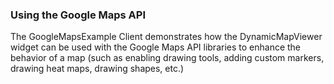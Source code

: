 ### Using the Google Maps API
The GoogleMapsExample Client demonstrates how the DynamicMapViewer widget can be used with the Google Maps API libraries to enhance the behavior of a map (such as enabling drawing tools, adding custom markers, drawing heat maps, drawing shapes, etc.)
